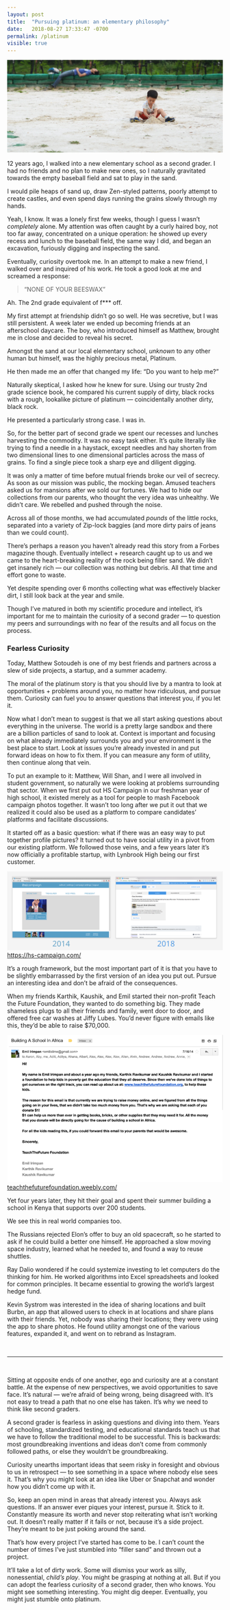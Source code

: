 ```yaml
---
layout: post
title:  "Pursuing platinum: an elementary philosophy"
date:   2018-08-27 17:33:47 -0700
permalink: /platinum
visible: true
---
```

![](/assets/platinum/sand.jpeg)

12 years ago, I walked into a new elementary school as a second grader. I had no
friends and no plan to make new ones, so I naturally gravitated towards the
empty baseball field and sat to play in the sand.

I would pile heaps of sand up, draw Zen-styled patterns, poorly attempt to
create castles, and even spend days running the grains slowly through my hands.

Yeah, I know. It was a lonely first few weeks, though I guess I wasn’t
*completely* alone. My attention was often caught by a curly haired boy, not too
far away, concentrated on a unique operation: he showed up every recess and
lunch to the baseball field, the same way I did, and began an excavation,
furiously digging and inspecting the sand.

Eventually, curiosity overtook me. In an attempt to make a new friend, I walked
over and inquired of his work. He took a good look at me and screamed a
response:

> “NONE OF YOUR BEESWAX”

Ah. The 2nd grade equivalent of f*** off.

My first attempt at friendship didn’t go so well. He was secretive, but I was
still persistent. A week later we ended up becoming friends at an afterschool
daycare. The boy, who introduced himself as Matthew, brought me in close and
decided to reveal his secret.

Amongst the sand at our local elementary school, *unknown* to any other human
but himself, was the highly precious metal, Platinum.

He then made me an offer that changed my life: “Do you want to help me?”

Naturally skeptical, I asked how he knew for sure. Using our trusty 2nd grade
science book, he compared his current supply of dirty, black rocks with a rough,
lookalike picture of platinum — coincidentally another dirty, black rock.

He presented a particularly strong case. I was in.

So, for the better part of second grade we spent our recesses and lunches
harvesting the commodity. It was no easy task either. It’s quite literally like
trying to find a needle in a haystack, except needles and hay shorten from two
dimensional lines to one dimensional particles across the mass of grains. To
find a single piece took a sharp eye and diligent digging.

It was only a matter of time before mutual friends broke our veil of secrecy. As
soon as our mission was public, the mocking began. Amused teachers asked us for
mansions after we sold our fortunes. We had to hide our collections from our
parents, who thought the very idea was unhealthy. We didn’t care. We rebelled
and pushed through the noise.

Across all of those months, we had accumulated *pounds* of the little rocks,
separated into a variety of Zip-lock baggies (and more dirty pairs of jeans than
we could count).

There’s perhaps a reason you haven’t already read this story from a Forbes
magazine though. Eventually intellect + research caught up to us and we came to
the heart-breaking reality of the rock being filler sand. We didn’t get insanely
rich — our collection was nothing but debris. All that time and effort gone to
waste.

Yet despite spending over 6 months collecting what was effectively blacker dirt,
I still look back at the year and smile.

Though I’ve matured in both my scientific procedure and intellect, it’s
important for me to maintain the curiosity of a second grader — to question my
peers and surroundings with no fear of the results and all focus on the process.

### Fearless Curiosity

Today, Matthew Sotoudeh is one of my best friends and partners across a slew of
side projects, a startup, and a summer academy.

The moral of the platinum story is that you should live by a mantra to look at
opportunities + problems around you, no matter how ridiculous, and pursue them.
Curiosity can fuel you to answer questions that interest you, if you let it.

Now what I don’t mean to suggest is that we all start asking questions about
everything in the universe. The world is a pretty large sandbox and there are a
billion particles of sand to look at. Context is important and focusing on what
already immediately surrounds you and your environment is the best place to
start. Look at issues you’re already invested in and put forward ideas on how to
fix them. If you can measure any form of utility, then continue along that vein.

To put an example to it: Matthew, Will Shan, and I were all involved in student
government, so naturally we were looking at problems surrounding that sector.
When we first put out HS Campaign in our freshman year of high school, it
existed merely as a tool for people to mash Facebook campaign photos together.
It wasn’t too long after we put it out that we realized it could also be used as
a platform to compare candidates’ platforms and facilitate discussions.

It started off as a basic question: what if there was an easy way to put
together profile pictures? It turned out to have social utility in a pivot from
our existing platform. We followed those veins, and a few years later it’s now
officially a profitable startup, with Lynbrook High being our first customer.

![](/assets/platinum/hscampaign.png)
<span class="figcaption_hack"><a href="https://hs-campaign.com/" target="\_blank">https://hs-campaign.com/</a></span>

It’s a rough framework, but the most important part of it is that you have to be
slightly embarrassed by the first version of an idea you put out. Pursue an
interesting idea and don’t be afraid of the consequences.

When my friends Karthik, Kaushik, and Emil started their non-profit Teach the
Future Foundation, they wanted to do something big. They made shameless plugs to
all their friends and family, went door to door, and offered free car washes at
Jiffy Lubes. You’d never figure with emails like this, they’d be able to raise
$70,000.

![](/assets/platinum/email.png)
<span class="figcaption_hack"><a href="https://teachthefuturefoundation.weebly.com/" target="\_blank">teachthefuturefoundation.weebly.com/</a></span>

Yet four years later, they hit their goal and spent their summer building a
school in Kenya that supports over 200 students.

We see this in real world companies too.

The Russians rejected Elon’s offer to buy an old spacecraft, so he started to
ask if he could build a better one himself. He approached a slow moving space
industry, learned what he needed to, and found a way to reuse shuttles.

Ray Dalio wondered if he could systemize investing to let computers do the
thinking for him. He worked algorithms into Excel spreadsheets and looked for
common principles. It became essential to growing the world’s largest hedge
fund.

Kevin Systrom was interested in the idea of sharing locations and built Burbn,
an app that allowed users to check in at locations and share plans with their
friends. Yet, nobody was sharing their locations; they were using the app to
share photos. He found utility amongst one of the various features, expanded it,
and went on to rebrand as Instagram.

<br />

*****

<br />


Sitting at opposite ends of one another, ego and curiosity are at a constant
battle. At the expense of new perspectives, we avoid opportunities to save face.
It’s natural — we’re afraid of being wrong, being disagreed with. It’s not easy
to tread a path that no one else has taken. It’s why we need to think like
second graders.

A second grader is fearless in asking questions and diving into them. Years of
schooling, standardized testing, and educational standards teach us that we have
to follow the traditional model to be successful. This is backwards: most
groundbreaking inventions and ideas don’t come from commonly followed paths, or
else they wouldn’t be groundbreaking.

Curiosity unearths important ideas that seem risky in foresight and obvious to
us in retrospect — to see something in a space where nobody else sees it. That’s
why you might look at an idea like Uber or Snapchat and wonder how you didn’t
come up with it.

So, keep an open mind in areas that already interest you. Always ask questions.
If an answer ever piques your interest, pursue it. Stick to it. Constantly
measure its worth and never stop reiterating what isn’t working out. It doesn’t
really matter if it fails or not, because it’s a side project. They’re meant to
be just poking around the sand.

That’s how every project I’ve started has come to be. I can’t count the number
of times I’ve just stumbled into “filler sand” and thrown out a project.

It’ll take a lot of dirty work. Some will dismiss your work as silly,
nonessential, *child’s play*. You might be grasping at nothing at all. But if
you can adopt the fearless curiosity of a second grader, then who knows. You
might see something interesting. You might dig deeper. Eventually, you might
just stumble onto platinum.
